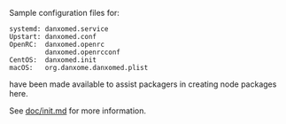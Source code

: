 Sample configuration files for:
```
systemd: danxomed.service
Upstart: danxomed.conf
OpenRC:  danxomed.openrc
         danxomed.openrcconf
CentOS:  danxomed.init
macOS:   org.danxome.danxomed.plist
```
have been made available to assist packagers in creating node packages here.

See [doc/init.md](../../doc/init.md) for more information.

